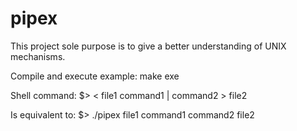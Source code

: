 # pipex
This project sole purpose is to give a better understanding of UNIX mechanisms.

Compile and execute example:
make exe

Shell command:
$> < file1 command1 | command2 > file2

Is equivalent to:
$> ./pipex file1 command1 command2 file2



